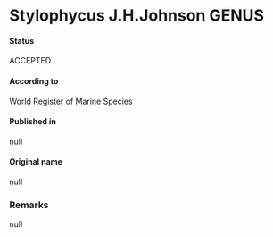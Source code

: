 Stylophycus J.H.Johnson GENUS
=======

#### Status
ACCEPTED

#### According to
World Register of Marine Species

#### Published in
null

#### Original name
null

### Remarks
null